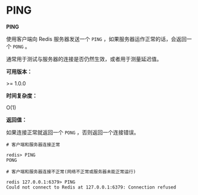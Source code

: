 
# PING

**PING**

使用客户端向 Redis 服务器发送一个 `PING` ，如果服务器运作正常的话，会返回一个 `PONG` 。

通常用于测试与服务器的连接是否仍然生效，或者用于测量延迟值。

**可用版本：**

&gt;= 1.0.0

**时间复杂度：**

O(1)

**返回值：**

如果连接正常就返回一个 `PONG` ，否则返回一个连接错误。

```
# 客户端和服务器连接正常

redis> PING
PONG

# 客户端和服务器连接不正常(网络不正常或服务器未能正常运行)

redis 127.0.0.1:6379> PING
Could not connect to Redis at 127.0.0.1:6379: Connection refused

```

